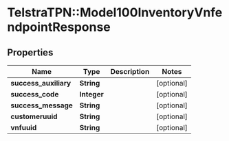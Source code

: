 # TelstraTPN::Model100InventoryVnfendpointResponse

## Properties
Name | Type | Description | Notes
------------ | ------------- | ------------- | -------------
**success_auxiliary** | **String** |  | [optional] 
**success_code** | **Integer** |  | [optional] 
**success_message** | **String** |  | [optional] 
**customeruuid** | **String** |  | [optional] 
**vnfuuid** | **String** |  | [optional] 


